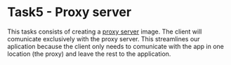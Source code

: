 # Task5 - Proxy server
This tasks consists of creating a [proxy server](./proxy/) image.  The client will comunicate exclusively with the proxy server.  This streamlines our aplication because the client only needs to comunicate with the app in one location (the proxy) and leave the rest to the application.
